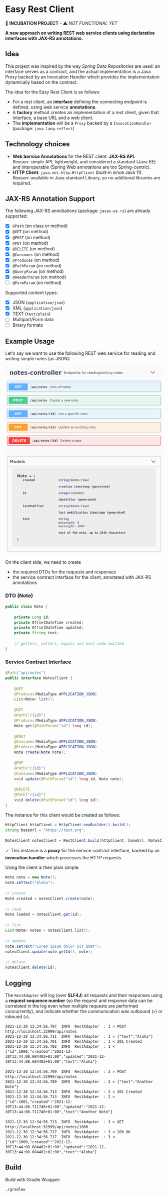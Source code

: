 # Easy Rest Client

:construction: **INCUBATION PROJECT** - :warning: *NOT FUNCTIONAL YET*

**A new approach on writing REST web service clients using declarative interfaces with JAX-RS annotations.**

## Idea

This project was inspired by the way *Spring Data Repositories* are used: an interface serves as a contract, and the
actual implementation is a Java Proxy backed by an Invocation Handler which provides the implementation dynamically
based on the contract.

The idea for the Easy Rest Client is as follows:

- For a rest client, an **interface** defining the connecting endpoint is defined, using web service **annotations**.
- A **factory** method creates an implementation of a rest client, given that interface, a base URL and a web client.
- The **implementation** will be a `Proxy` backed by a `InvocationHandler` (package: `java.lang.reflect`)

## Technology choices

- **Web Service Annotations** for the REST client: **JAX-RS API**. <br>
  Reason: simple API, lightweight, and considered a standard (Java EE) and interoperable (Spring Web annotations are too
  Spring-centric).
- **HTTP Client**: `java.net.http.HttpClient` (built-in since Java 11). <br>
  Reason: available in Java standard Library, so no additional libraries are required.

## JAX-RS Annotation Support

The following JAX-RS annotiations (package: `javax.ws.rs`) are already supported:

- [x] `@Path` (on class or method)
- [x] `@GET` (on method)
- [x] `@POST` (on method)
- [x] `@PUT` (on method)
- [x] `@DELETE` (on method)
- [x] `@Consumes` (on method)
- [x] `@Produces` (on method)
- [x] `@PathParam` (on method)
- [x] `@QueryParam` (on method)
- [x] `@HeaderParam` (on method)
- [ ] `@FormParam` (on method)

Supported content types:
- [x] JSON (`application/json`)
- [x] XML (`application/json`)
- [x] TEXT (`text/plain`)
- [ ] Multipart/Form data
- [ ] Binary formats

## Example Usage

Let's say we want to use the following REST web service for reading and writing simple notes (as JSON):

![](notes-rest-api.png)

On the client side, we need to create
- the required DTOs for the requests and responses
- the service contract interface for the client, annotated with JAX-RS annotations

### DTO (Note)

```java
public class Note {

    private Long id;
    private OffsetDateTime created;
    private OffsetDateTime updated;
    private String text;

    // getters, setters, equals and hash code omitted
}
```

### Service Contract Interface

```java
@Path("api/notes")
public interface NotesClient {

    @GET
    @Produces(MediaType.APPLICATION_JSON)
    List<Note> list();

    @GET
    @Path("/{id}")
    @Produces(MediaType.APPLICATION_JSON)
    Note get(@PathParam("id") long id);

    @POST
    @Consumes(MediaType.APPLICATION_JSON)
    @Produces(MediaType.APPLICATION_JSON)
    Note create(Note note);

    @PUT
    @Path("/{id}")
    @Consumes(MediaType.APPLICATION_JSON)
    void update(@PathParam("id") long id, Note note);

    @DELETE
    @Path("/{id}")
    void delete(@PathParam("id") long id);
}
```

The instance for this client would be created as follows:

```java
HttpClient httpClient = HttpClient.newBuilder().build();
String baseUrl = "https://test.org";

NotesClient notesClient = RestClient.build(httpClient, baseUrl, NotesClient.class);
```

:magic_wand: This instance is a **proxy** for the service contract interface, backed by an **invocation handler** which processes the HTTP requests.

Using the client is then plain simple:

```java
Note note = new Note();
note.setText("Aloha");

// create
Note created = notesClient.create(note);

// read
Note loaded = notesClient.get(id);

// list
List<Note> notes = notesClient.list();

// update
note.setText("Lorem ipsum dolor sit amet");
notesClient.update(note.getId(), note);

// delete
notesClient.delete(id);
```

## Logging

The `RestAdapter` will log (over **SLF4J**) all requests and their responses using a **request sequence number** (so the request and response data can be correlated in the log even when multiple requests are performed concurrently), and indicate whether the communication was outbound (`>`) or inbound (`<`).

```text
2021-12-30 12:34:56.797  INFO  RestAdapter  : 1 > POST http://localhost:32999/api/notes
2021-12-30 12:34:56.711  INFO  RestAdapter  : 1 > {"text":"Aloha"}
2021-12-30 12:34:56.701  INFO  RestAdapter  : 1 < 201 Created
2021-12-30 12:34:56.702  INFO  RestAdapter  : 1 < {"id":1000,"created":"2021-12-30T13:44:08.684402+01:00","updated":"2021-12-30T13:44:08.684402+01:00","text":"Aloha"}

2021-12-30 12:34:56.709  INFO  RestAdapter  : 2 > POST http://localhost:32999/api/notes
2021-12-30 12:34:56.709  INFO  RestAdapter  : 2 > {"text":"Another Note"}
2021-12-30 12:34:56.713  INFO  RestAdapter  : 2 < 201 Created
2021-12-30 12:34:56.713  INFO  RestAdapter  : 2 < {"id":1001,"created":"2021-12-30T13:44:08.711746+01:00","updated":"2021-12-30T13:44:08.711746+01:00","text":"Another Note"}

2021-12-30 12:34:56.713  INFO  RestAdapter  : 3 > GET http://localhost:32999/api/notes/1000
2021-12-30 12:34:56.717  INFO  RestAdapter  : 3 < 200 OK
2021-12-30 12:34:56.717  INFO  RestAdapter  : 3 < {"id":1000,"created":"2021-12-30T13:44:08.684402+01:00","updated":"2021-12-30T13:44:08.684402+01:00","text":"Aloha"}
```
## Build

Build with Gradle Wrapper:

```bsh
./gradlew
```